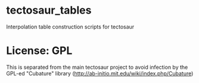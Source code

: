 # tectosaur_tables
Interpolation table construction scripts for tectosaur

# License: GPL
This is separated from the main tectosaur project to avoid infection by the GPL-ed "Cubature" library (http://ab-initio.mit.edu/wiki/index.php/Cubature)
